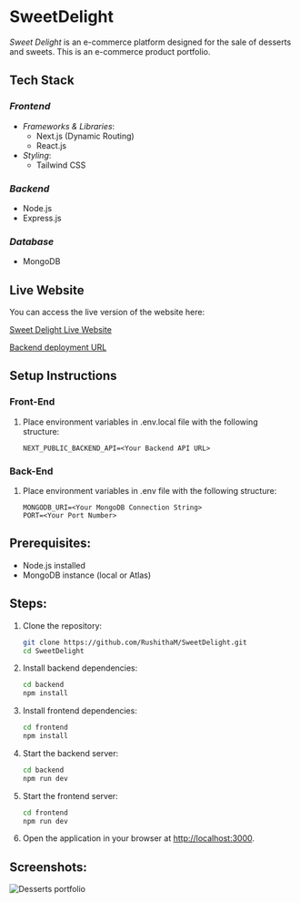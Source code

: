 # SweetDelight

*Sweet Delight* is an e-commerce platform designed for the sale of desserts and sweets. This is an e-commerce product portfolio.

## Tech Stack  

### *Frontend*  
- *Frameworks & Libraries*:  
  - Next.js (Dynamic Routing)  
  - React.js  
- *Styling*:  
  - Tailwind CSS  

### *Backend*  
  - Node.js  
  - Express.js  

### *Database*   
  - MongoDB  


## Live Website
You can access the live version of the website here:

[Sweet Delight Live Website](https://sweetdelight-flax.vercel.app/)

[Backend deployment URL](https://sweetdelight-hrl5.onrender.com)

## Setup Instructions
### Front-End  
1. Place environment variables in .env.local file with the following structure:  
   ```
   NEXT_PUBLIC_BACKEND_API=<Your Backend API URL>
   
### Back-End  
1. Place environment variables in .env file with the following structure:  
   ```
   MONGODB_URI=<Your MongoDB Connection String>
   PORT=<Your Port Number>
## Prerequisites:
- Node.js installed
- MongoDB instance (local or Atlas)

## Steps:

1. Clone the repository:

   ```bash
   git clone https://github.com/RushithaM/SweetDelight.git
   cd SweetDelight
   ```

2. Install backend dependencies:

   ```bash
   cd backend
   npm install
   ```

3. Install frontend dependencies:

   ```bash
   cd frontend
   npm install
   ```

4. Start the backend server:

   ```bash
   cd backend
   npm run dev
   ```

5. Start the frontend server:

   ```bash
   cd frontend
   npm run dev
   ```

6. Open the application in your browser at [http://localhost:3000](http://localhost:3000).

## Screenshots:
![Desserts portfolio](https://github.com/user-attachments/assets/42236803-4831-4751-b096-c39c4b7b9270)

